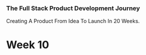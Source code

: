 ### The Full Stack Product Development Journey
Creating A Product From Idea To Launch In 20 Weeks.

# Week 10
